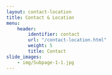 ```yaml
---
layout: contact-location
title: Contact & Location
menu:
    header:
        identifier: contact
        url: "/contact-location.html"
        weight: 5
        title: Contact
slide_images:
    - img/Subpage-1-1.jpg
---
```

